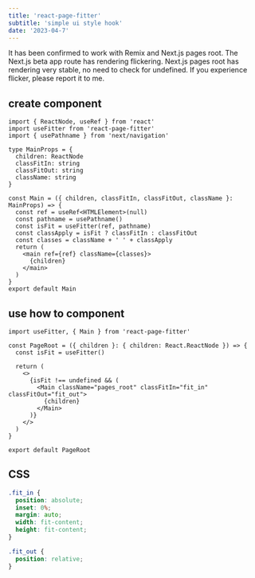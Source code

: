 ```yaml
---
title: 'react-page-fitter'
subtitle: 'simple ui style hook'
date: '2023-04-7'
---
```


It has been confirmed to work with Remix and Next.js pages root.
The Next.js beta app route has rendering flickering.
Next.js pages root has rendering very stable, no need to check for undefined.
If you experience flicker, please report it to me.

## create component

```tsx {3}
import { ReactNode, useRef } from 'react'
import useFitter from 'react-page-fitter'
import { usePathname } from 'next/navigation'

type MainProps = {
  children: ReactNode
  classFitIn: string
  classFitOut: string
  className: string
}

const Main = ({ children, classFitIn, classFitOut, className }: MainProps) => {
  const ref = useRef<HTMLElement>(null)
  const pathname = usePathname()
  const isFit = useFitter(ref, pathname)
  const classApply = isFit ? classFitIn : classFitOut
  const classes = className + ' ' + classApply
  return (
    <main ref={ref} className={classes}>
      {children}
    </main>
  )
}
export default Main
```

## use how to component

```tsx
import useFitter, { Main } from 'react-page-fitter'

const PageRoot = ({ children }: { children: React.ReactNode }) => {
  const isFit = useFitter()

  return (
    <>
      {isFit !== undefined && (
        <Main className="pages_root" classFitIn="fit_in" classFitOut="fit_out">
          {children}
        </Main>
      )}
    </>
  )
}

export default PageRoot
```

## CSS

```css {2, 9}
.fit_in {
  position: absolute;
  inset: 0%;
  margin: auto;
  width: fit-content;
  height: fit-content;
}
```

```css {2}
.fit_out {
  position: relative;
}
```
